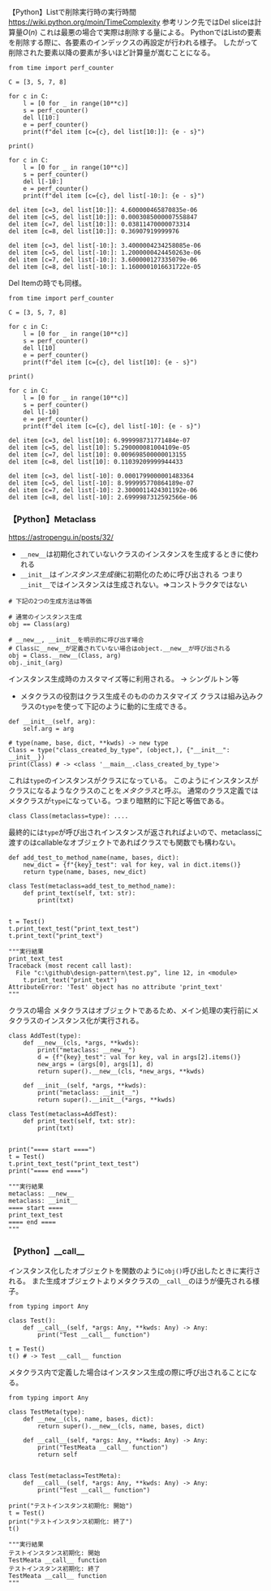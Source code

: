 【Python】Listで削除実行時の実行時間
https://wiki.python.org/moin/TimeComplexity
参考リンク先ではDel sliceは計算量$O(n)$
これは最悪の場合で実際は削除する量による。
PythonではListの要素を削除する際に、各要素のインデックスの再設定が行われる様子。
したがって削除された要素以降の要素が多いほど計算量が嵩むことになる。
```
from time import perf_counter

C = [3, 5, 7, 8]

for c in C:
    l = [0 for _ in range(10**c)]
    s = perf_counter()
    del l[10:]
    e = perf_counter()
    print(f"del item [c={c}, del list[10:]]: {e - s}")

print()

for c in C:
    l = [0 for _ in range(10**c)]
    s = perf_counter()
    del l[-10:]
    e = perf_counter()
    print(f"del item [c={c}, del list[-10:]: {e - s}")
```
```
del item [c=3, del list[10:]]: 4.600000465870835e-06
del item [c=5, del list[10:]]: 0.0003085000007558847
del item [c=7, del list[10:]]: 0.03811470000073314
del item [c=8, del list[10:]]: 0.36907919999976

del item [c=3, del list[-10:]: 3.4000004234258085e-06
del item [c=5, del list[-10:]: 1.2000000424450263e-06
del item [c=7, del list[-10:]: 3.600000127335079e-06
del item [c=8, del list[-10:]: 1.1600001016631722e-05
```
Del Itemの時でも同様。
```
from time import perf_counter

C = [3, 5, 7, 8]

for c in C:
    l = [0 for _ in range(10**c)]
    s = perf_counter()
    del l[10]
    e = perf_counter()
    print(f"del item [c={c}, del list[10]: {e - s}")

print()

for c in C:
    l = [0 for _ in range(10**c)]
    s = perf_counter()
    del l[-10]
    e = perf_counter()
    print(f"del item [c={c}, del list[-10]: {e - s}")
```
```
del item [c=3, del list[10]: 6.999998731771484e-07
del item [c=5, del list[10]: 5.290000081004109e-05
del item [c=7, del list[10]: 0.009698500000013155
del item [c=8, del list[10]: 0.11039209999944433

del item [c=3, del list[-10]: 0.0001799000001483364
del item [c=5, del list[-10]: 8.999995770864189e-07
del item [c=7, del list[-10]: 2.3000011424301192e-06
del item [c=8, del list[-10]: 2.6999987312592566e-06
```

### 【Python】Metaclass
https://astropengu.in/posts/32/
- `__new__`は初期化されていないクラスのインスタンスを生成するときに使われる
- `__init__`は*インスタンス生成後*に初期化のために呼び出される
  つまり`__init__`ではインスタンスは生成されない。=>コンストラクタではない
```
# 下記の2つの生成方法は等価

# 通常のインスタンス生成
obj == Class(arg)

# __new__, __init__を明示的に呼び出す場合
# Classに__new__が定義されていない場合はobject.__new__が呼び出される
obj = Class.__new__(Class, arg)
obj._init_(arg)
```
インスタンス生成時のカスタマイズ等に利用される。
-> シングルトン等
- メタクラスの役割はクラス生成そのもののカスタマイズ
  クラスは組み込みクラスの`type`を使って下記のように動的に生成できる。
```
def __init__(self, arg):
    self.arg = arg

# type(name, base, dict, **kwds) -> new type
Class = type("class_created_by_type", (object,), {"__init__": __init__})
print(Class) # -> <class '__main__.class_created_by_type'>
```
これは`type`のインスタンスがクラスになっている。
このようにインスタンスがクラスになるようなクラスのことを*メタクラス*と呼ぶ。
通常のクラス定義ではメタクラスが`type`になっている。つまり暗黙的に下記と等価である。
```
class Class(metaclass=type): ....
```
最終的には`type`が呼び出されインスタンスが返されればよいので、metaclassに渡すのはcallableなオブジェクトであればクラスでも関数でも構わない。
```
def add_test_to_method_name(name, bases, dict):
    new_dict = {f"{key}_test": val for key, val in dict.items()}
    return type(name, bases, new_dict)

class Test(metaclass=add_test_to_method_name):
    def print_text(self, txt: str):
        print(txt)


t = Test()
t.print_text_test("print_text_test")
t.print_text("print_text")

"""実行結果
print_text_test
Traceback (most recent call last):
  File "c:\github\design-pattern\test.py", line 12, in <module>
    t.print_text("print_text")
AttributeError: 'Test' object has no attribute 'print_text'
"""
```
クラスの場合
メタクラスはオブジェクトであるため、メイン処理の実行前にメタクラスのインスタンス化が実行される。
```
class AddTest(type):
    def __new__(cls, *args, **kwds):
        print("metaclass: __new__")
        d = {f"{key}_test": val for key, val in args[2].items()}
        new_args = (args[0], args[1], d)
        return super().__new__(cls, *new_args, **kwds)
    
    def __init__(self, *args, **kwds):
        print("metaclass: __init__")
        return super().__init__(*args, **kwds)

class Test(metaclass=AddTest):
    def print_text(self, txt: str):
        print(txt)


print("==== start ====")
t = Test()
t.print_text_test("print_text_test")
print("==== end ====")

"""実行結果
metaclass: __new__
metaclass: __init__
==== start ====
print_text_test
==== end ====
"""
```

### 【Python】\_\_call\_\_
インスタンス化したオブジェクトを関数のように`obj()`呼び出したときに実行される。
また生成オブジェクトよりメタクラスの`__call__`のほうが優先される様子。
```
from typing import Any

class Test():
    def __call__(self, *args: Any, **kwds: Any) -> Any:
        print("Test __call__ function")

t = Test()
t() # -> Test __call__ function
```
メタクラス内で定義した場合はインスタンス生成の際に呼び出されることになる。
```
from typing import Any

class TestMeta(type):
    def __new__(cls, name, bases, dict):
        return super().__new__(cls, name, bases, dict)
    
    def __call__(self, *args: Any, **kwds: Any) -> Any:
        print("TestMeata __call__ function")
        return self


class Test(metaclass=TestMeta):
    def __call__(self, *args: Any, **kwds: Any) -> Any:
        print("Test __call__ function")

print("テストインスタンス初期化: 開始")
t = Test()
print("テストインスタンス初期化: 終了")
t() 

"""実行結果
テストインスタンス初期化: 開始
TestMeata __call__ function
テストインスタンス初期化: 終了
TestMeata __call__ function
"""
```